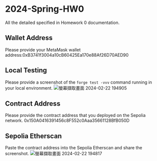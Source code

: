 # 2024-Spring-HW0

All the detailed specified in Homework 0 documentation.

## Wallet Address
Please provide your MetaMask wallet address:0xB3741f3004a10cB60425Ea170e88Af26D70AED90

## Local Testing
Please provide a screenshot of the `forge test -vvv` command running in your local environment.
![螢幕擷取畫面 2024-02-22 194905]([https://hackmd.io/_uploads/SkriUnVna.png](https://hackmd.io/_uploads/SkriUnVna.png))
## Contract Address
Please provide the contract address that you deployed on the Sepolia network.
0x150A0416391456c8F552c0Aaa35661128BfB050D
## Sepolia Etherscan
Paste the contract address into the Sepolia Etherscan and share the screenshot.
![螢幕擷取畫面 2024-02-22 194817](https://hackmd.io/_uploads/BkBsL2EhT.png)
